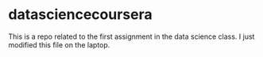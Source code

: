 # datasciencecoursera
This is a repo related to the first assignment in the data science class.
I just modified this file on the laptop.
